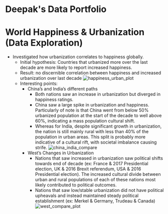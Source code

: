 # Deepak's Data Portfolio

# World Happiness & Urbanization (Data Exploration)
 * Investigated how urbanization correlates to happiness globally.
    - Initial hypothesis: Countries that urbanized more over the last decade are more likely to report increased happiness.
    - Result: no discernible correlation between happiness and increased urbanization over last decade
![happiness_urban_plot](https://user-images.githubusercontent.com/37217825/151026469-37524e9e-a254-4a28-a547-e1616cd76112.png)
    - Interesting points:
        - China’s and India’s different paths
            - Both nations saw an increase in urbanization but diverged in happiness ratings.
            - China saw a large spike in urbanization and happiness. Particularly of note is that China went from below 50% urbanized population at the start of the decade to well above 60%, indicating a mass population cultural shift.
            - Whereas for India, despite significant growth in urbanization, the nation is still mainly rural with less than 40% of the population in urban areas. This split is probably more indicative of a cultural rift, with societal imbalance causing strife.
            ![china_india_compare](https://user-images.githubusercontent.com/37217825/151027478-a2321d01-c26c-4485-8768-3cdcf7daf4ed.gif)
        - West’s Changes in Urbanization
            - Nations that saw increased in urbanization saw political shifts towards end of decade (ex: France & 2017 Presidential election, UK & 2016 Brexit referendum, USA & 2016 Presidential election). The increased cultural divide between urban and rural populations of each of these nations most likely contributed to political outcomes.
            - Nations that saw low/stable urbanization did not have political upheavals and instead maintained steady political establishment (ex: Merkel & Germany, Trudeau & Canada)
![west_compare_plot](https://user-images.githubusercontent.com/37217825/151028141-ed80b274-48d3-47fe-a249-85193443672e.png)
